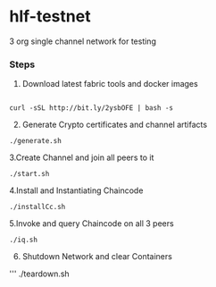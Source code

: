 # hlf-testnet
3 org single channel network for testing

### Steps

1. Download latest fabric tools and docker images

```

curl -sSL http://bit.ly/2ysbOFE | bash -s

```
2. Generate Crypto certificates and channel artifacts

```
./generate.sh
```

3.Create Channel and join all peers to it

```
./start.sh
```

4.Install and Instantiating Chaincode

```
./installCc.sh
```

5.Invoke and query Chaincode on all 3 peers

```
./iq.sh
```

6. Shutdown Network and clear Containers

'''
./teardown.sh
```
